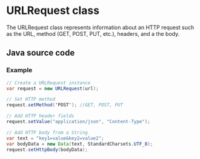 # URLRequest class

The URLRequest class represents information about an HTTP request such as the URL, method (GET, POST, PUT, etc.), headers, and a the body.

## Java source code

### Example

```java
// Create a URLRequest instance
var request = new URLRequest(url);

// Set HTTP method
request.setMethod('POST'); //GET, POST, PUT

// Add HTTP header fields
request.setValue("application/json", "Content-Type");

// Add HTTP body from a String
var text = "key1=value&key2=value2";
var bodyData = new Data(text, StandardCharsets.UTF_8);
request.setHttpBody(bodyData);
```
